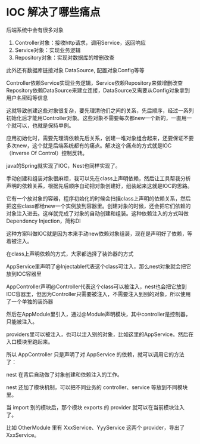 # IOC 解决了哪些痛点

后端系统中会有很多对象

1. Controller对象：接收http请求，调用Service，返回响应
2. Service对象：实现业务逻辑
3. Repository对象：实现对数据库的增删改查

此外还有数据库链接对象 DataSource, 配置对象Config等等

Controller依赖Service实现业务逻辑，Service依赖Repository来做增删改查  
Repository依赖DataSource来建立连接，DataSource又需要从Config对象拿到用户名密码等信息  

这就导致创建这些对象很复杂，要先理清他们之间的关系，先后顺序，经过一系列初始化后才能用Controller对象。这些对象不需要每次都new一个新的，一直用一个就可以，也就是保持单例。

应用初始化时，需要先理清依赖先后关系，创建一堆对象组合起来，还要保证不要多次new，这个就是后端系统都有的痛点。解决这个痛点的方式就是IOC（Inverse Of Control）控制反转。

java的Spring就实现了IOC，Nest也同样实现了。

手动创建和组装对象很麻烦，我可以先在class上声明依赖，然后让工具帮我分析声明的依赖关系，根据先后顺序自动把对象创建好，组装起来这就是IOC的思路。

它有一个放对象的容器，程序初始化的时候会扫描class上声明的依赖关系，然后把这些class都给new一个实例放到容器里。创建对象的时候，还会把它们依赖的对象注入进去。这样就完成了对象的自动创建和组装。这种依赖注入的方式叫做 Dependency Injection，简称DI

这种方案叫做IOC就是因为本来手动new依赖对象组装，现在是声明好了依赖，等着被注入。

在class上声明依赖的方式，大家都选择了装饰器的方式

AppService里声明了@Injectable代表这个class可注入，那么nest对象就会把它放到IOC容器里

AppController声明@Controller代表这个class可以被注入，nest也会把它放到IOC容器里，但因为Controller只需要被注入，不需要注入到别的对象，所以使用了一个单独的装饰器

然后在AppModule里引入，通过@Module声明模块，其中controller是控制器，只能被注入。

providers里可以被注入，也可以注入别的对象，比如这里的AppService。然后在入口模块里跑起来。

所以 AppController 只是声明了对 AppService 的依赖，就可以调用它的方法了：

nest 在背后自动做了对象创建和依赖注入的工作。

nest 还加了模块机制，可以把不同业务的 controller、service 等放到不同模块里。

当 import 别的模块后，那个模块 exports 的 provider 就可以在当前模块注入了。

比如 OtherModule 里有 XxxService、YyyService 这两个 provider，导出了 XxxService。
